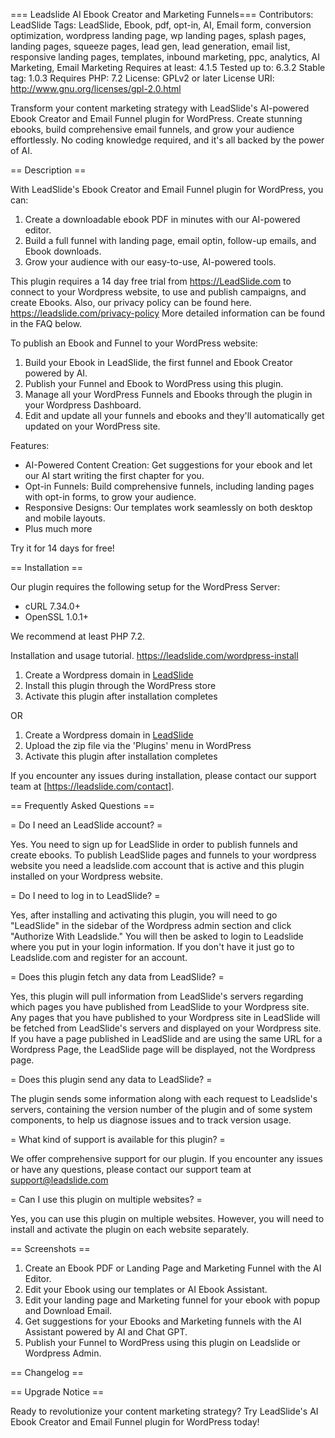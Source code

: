 === Leadslide AI Ebook Creator and Marketing Funnels===
Contributors: LeadSlide
Tags: LeadSlide, Ebook, pdf, opt-in, AI, Email form, conversion optimization, wordpress landing page, wp landing pages, splash pages, landing pages, squeeze pages, lead gen, lead generation, email list, responsive landing pages, templates, inbound marketing, ppc, analytics, AI Marketing, Email Marketing
Requires at least: 4.1.5
Tested up to: 6.3.2
Stable tag: 1.0.3
Requires PHP: 7.2
License: GPLv2 or later
License URI: http://www.gnu.org/licenses/gpl-2.0.html

Transform your content marketing strategy with LeadSlide's AI-powered Ebook Creator and Email Funnel plugin for WordPress. Create stunning ebooks, build comprehensive email funnels, and grow your audience effortlessly. No coding knowledge required, and it's all backed by the power of AI.

== Description ==

With LeadSlide's Ebook Creator and Email Funnel plugin for WordPress, you can:

1. Create a downloadable ebook PDF in minutes with our AI-powered editor.
2. Build a full funnel with landing page, email optin, follow-up emails, and Ebook downloads.
3. Grow your audience with our easy-to-use, AI-powered tools.

This plugin requires a 14 day free trial from https://LeadSlide.com to connect to your Wordpress website, to use and publish campaigns, and create Ebooks. Also, our privacy policy can be found here.  https://leadslide.com/privacy-policy  More detailed information can be found in the FAQ below.

To publish an Ebook and Funnel to your WordPress website:

1. Build your Ebook in LeadSlide, the first funnel and Ebook Creator powered by AI.
2. Publish your Funnel and Ebook to WordPress using this plugin.
3. Manage all your WordPress Funnels and Ebooks through the plugin in your Wordpress Dashboard.
4. Edit and update all your funnels and ebooks and they'll automatically get updated on your WordPress site.

Features:

- AI-Powered Content Creation: Get suggestions for your ebook and let our AI start writing the first chapter for you.
- Opt-in Funnels: Build comprehensive funnels, including landing pages with opt-in forms, to grow your audience.
- Responsive Designs: Our templates work seamlessly on both desktop and mobile layouts.
- Plus much more

Try it for 14 days for free!

== Installation ==

Our plugin requires the following setup for the WordPress Server:
- cURL 7.34.0+
- OpenSSL 1.0.1+

We recommend at least PHP 7.2.

Installation and usage tutorial.   https://leadslide.com/wordpress-install

1. Create a Wordpress domain in [LeadSlide](https://leadslide.com/ "Leadslide AI Ebook Creator and Marketing Opt-in Email Funnels")
1. Install this plugin through the WordPress store
1. Activate this plugin after installation completes

OR

1. Create a Wordpress domain in [LeadSlide](https://leadslide.com/ "Leadslide AI Ebook Creator and Marketing Opt-in Email Funnels")
1. Upload the zip file via the 'Plugins' menu in WordPress
1. Activate this plugin after installation completes

If you encounter any issues during installation, please contact our support team at [https://leadslide.com/contact].

== Frequently Asked Questions ==

= Do I need an LeadSlide account? =

Yes. You need to sign up for LeadSlide in order to publish funnels and create ebooks. To publish LeadSlide pages and funnels to your wordpress website you need a leadslide.com account that is active and this plugin installed on your Wordpress website.

= Do I need to log in to LeadSlide? =

Yes, after installing and activating this plugin, you will need to go "LeadSlide" in the sidebar of the Wordpress admin
section and click "Authorize With Leadslide." You will then be asked to login to Leadslide where you put in your login information.  If you don't have it just go to Leadslide.com and register for an account.

= Does this plugin fetch any data from LeadSlide? =

Yes, this plugin will pull information from LeadSlide's servers regarding which pages you have
published from LeadSlide to your Wordpress site. Any pages that you have published to your Wordpress
site in LeadSlide will be fetched from LeadSlide's servers and displayed on your Wordpress site.
If you have a page published in LeadSlide and are using the same URL for a Wordpress Page, the
LeadSlide page will be displayed, not the Wordpress page.

= Does this plugin send any data to LeadSlide? =

The plugin sends some information along with each request to Leadslide's servers, containing the
version number of the plugin and of some system components, to help us diagnose issues and to track
version usage.

= What kind of support is available for this plugin? =

We offer comprehensive support for our plugin. If you encounter any issues or have any questions, please contact our support team at support@leadslide.com

= Can I use this plugin on multiple websites? =

Yes, you can use this plugin on multiple websites. However, you will need to install and activate the plugin on each website separately.

== Screenshots ==

1. Create an Ebook PDF or Landing Page and Marketing Funnel with the AI Editor.
2. Edit your Ebook using our templates or AI Ebook Assistant.
3. Edit your landing page and Marketing funnel for your ebook with popup and Download Email.
4. Get suggestions for your Ebooks and Marketing funnels with the AI Assistant powered by AI and Chat GPT.
5. Publish your Funnel to WordPress using this plugin on Leadslide or Wordpress Admin.

== Changelog ==


== Upgrade Notice ==

Ready to revolutionize your content marketing strategy? Try LeadSlide's AI Ebook Creator and Email Funnel plugin for WordPress today!
